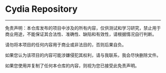 # Cydia Repository
____
免责声明：本仓库发布的项目中涉及的所有内容，仅供测试和学习研究，禁止用于商业用途，不能保证其合法性、准确性、缺陷和有效性，请根据情况自行判断。

请勿将本项目的任何内容用于商业或非法目的，否则后果自负。

如果您认为该项目的内容可能涉嫌侵犯其权利，请与我联系，我会尽快删除文件。

如果您使用并复制了任何本仓库的内容，则视为您已接受此免责声明。